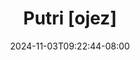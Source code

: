 --- 
title: "Putri [ojez]"
description: "  bokep Putri [ojez] terbaru durasi panjang  "
date: 2024-11-03T09:22:44-08:00
file_code: "wcslkyy7iq27"
draft: false
cover: "5b6y294dlo23y0mu.jpg"
tags: ["Putri", "bokep-indo", "bokep-viral", "bokep-ig"]
length: 1711
fld_id: "1483166"
foldername: "Asian s3x diary bandung"
categories: ["Asian s3x diary bandung"]
views: 0
---